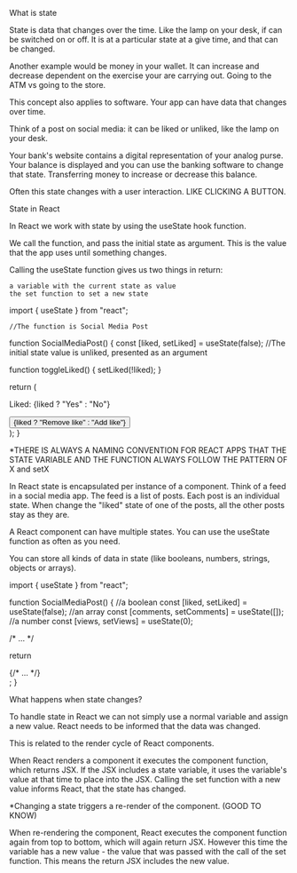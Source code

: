 What is state

State is data that changes over the time. Like the lamp on your desk, if can be switched on or off. It is at a particular state at a give time, and that can be changed.

Another example would be money in your wallet. It can increase and decrease dependent on the exercise your are carrying out. Going to the ATM vs going to the store.

This concept also applies to software. Your app can have data that changes over time.

Think of a post on social media: it can be liked or unliked, like the lamp on your desk.

Your bank's website contains a digital representation of your analog purse. Your balance is displayed and you can use the banking software to change that state. Transferring money to increase or decrease this balance.

Often this state changes with a user interaction. LIKE CLICKING A BUTTON.

State in React

In React we work with state by using the useState hook function.

We call the function, and pass the initial state as argument.  This is the value that the app uses until something changes.

Calling the useState function gives us two things in return:

    a variable with the current state as value
    the set function to set a new state

import { useState } from "react";

    //The function is Social Media Post
function SocialMediaPost() {
  const [liked, setLiked] = useState(false);
    //The initial state value is unliked, presented as an argument 

  function toggleLiked() {
    setLiked(!liked);
  }

  return (
    <article>
      <p>Liked: {liked ? "Yes" : "No"}</p>
      <button type="button" onClick={toggleLiked}>
        {liked ? "Remove like" : "Add like"}
      </button>
    </article>
  );
}

*THERE IS ALWAYS A NAMING CONVENTION FOR REACT APPS THAT THE STATE VARIABLE AND THE FUNCTION ALWAYS FOLLOW THE PATTERN OF X and setX

In React state is encapsulated per instance of a component. Think of a feed in a social media app. The feed is a list of posts. Each post is an individual state. When change the "liked" state of one of the posts, all the other posts stay as they are.

A React component can have multiple states. You can use the useState function as often as you need.

You can store all kinds of data in state (like booleans, numbers, strings, objects or arrays).

import { useState } from "react";

function SocialMediaPost() {
    //a boolean
  const [liked, setLiked] = useState(false);
    //an array
  const [comments, setComments] = useState([]);
    //a number
  const [views, setViews] = useState(0);

  /* ... */

  return <article>{/* ... */}</article>;
}

What happens when state changes?

To handle state in React we can not simply use a normal variable and assign a new value. React needs to be informed that the data was changed.

This is related to the render cycle of React components.

When React renders a component it executes the component function, which returns JSX. If the JSX includes a state variable, it uses the variable's value at that time to place into the JSX. Calling the set function with a new value informs React, that the state has changed.

*Changing a state triggers a re-render of the component. (GOOD TO KNOW)

When re-rendering the component, React executes the component function again from top to bottom, which will again return JSX. However this time the variable has a new value - the value that was passed with the call of the set function. This means the return JSX includes the new value.


